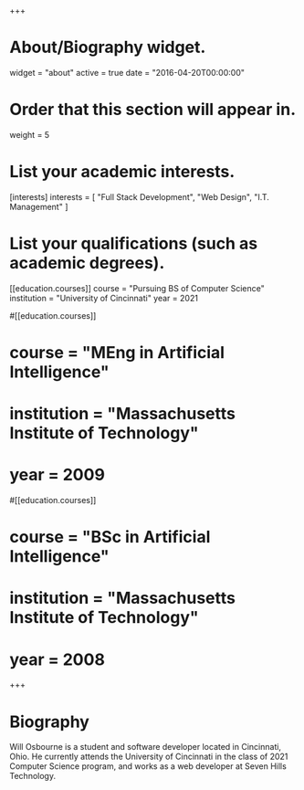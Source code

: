 +++
# About/Biography widget.
widget = "about"
active = true
date = "2016-04-20T00:00:00"

# Order that this section will appear in.
weight = 5

# List your academic interests.
[interests]
  interests = [
    "Full Stack Development",
    "Web Design",
    "I.T. Management"
  ]

# List your qualifications (such as academic degrees).
[[education.courses]]
  course = "Pursuing BS of Computer Science"
  institution = "University of Cincinnati"
  year = 2021

#[[education.courses]]
#  course = "MEng in Artificial Intelligence"
#  institution = "Massachusetts Institute of Technology"
#  year = 2009

#[[education.courses]]
#  course = "BSc in Artificial Intelligence"
#  institution = "Massachusetts Institute of Technology"
#  year = 2008
 
+++
# Biography

Will Osbourne is a student and software developer located in Cincinnati, Ohio. He currently attends the University of Cincinnati in the class of 2021 Computer Science program, and works as a web developer at Seven Hills Technology.
